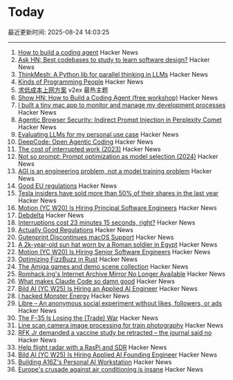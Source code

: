 # Today

最近更新时间: 2025-08-24 14:03:25

--- 
1. [How to build a coding agent](https://ghuntley.com/agent/) Hacker News
2. [Ask HN: Best codebases to study to learn software design?](https://news.ycombinator.com/item?id=45001551) Hacker News
3. [ThinkMesh: A Python lib for parallel thinking in LLMs](https://github.com/martianlantern/ThinkMesh) Hacker News
4. [Kinds of Programming People](https://leftoversalad.com/c/015_programmingpeople/) Hacker News
5. [求低成本上网方案](https://www.v2ex.com/t/1154521) v2ex 最热主题
6. [Show HN: How to Build a Coding Agent (free workshop)](https://ghuntley.com/agent/) Hacker News
7. [I built a tiny mac app to monitor and manage my development processes](https://github.com/kagehq/port-kill) Hacker News
8. [Agentic Browser Security: Indirect Prompt Injection in Perplexity Comet](https://brave.com/blog/comet-prompt-injection/) Hacker News
9. [Evaluating LLMs for my personal use case](https://darkcoding.net/software/personal-ai-evals-aug-2025/) Hacker News
10. [DeepCode: Open Agentic Coding](https://github.com/HKUDS/DeepCode) Hacker News
11. [The cost of interrupted work (2023)](https://blog.oberien.de/2023/11/05/23-minutes-15-seconds.html) Hacker News
12. [Not so prompt: Prompt optimization as model selection (2024)](https://www.gojiberries.io/not-so-prompt-prompt-optimization-as-model-selection/) Hacker News
13. [AGI is an engineering problem, not a model training problem](https://www.vincirufus.com/posts/agi-is-engineering-problem/) Hacker News
14. [Good EU regulations](https://www.actuallygoodregulations.eu/) Hacker News
15. [Tesla insiders have sold more than 50% of their shares in the last year](https://electrek.co/2025/08/18/tesla-tsla-insiders-have-sold-more-than-50-of-their-shares-in-the-last-year/) Hacker News
16. [Motion (YC W20) Is Hiring Principal Software Engineers](https://jobs.ashbyhq.com/motion/7355e80d-dab2-4ba1-89cc-a0197e08a83c?utm_source=hn) Hacker News
17. [Debdelta](https://debdelta.debian.net/) Hacker News
18. [Interruptions cost 23 minutes 15 seconds, right?](https://blog.oberien.de/2023/11/05/23-minutes-15-seconds.html) Hacker News
19. [Actually Good Regulations](https://www.actuallygoodregulations.eu/) Hacker News
20. [Gutenprint Discontinues macOS Support](https://gimp-print.sourceforge.io/p_FAQ_OS_X.php) Hacker News
21. [A 2k-year-old sun hat worn by a Roman soldier in Egypt](https://www.smithsonianmag.com/smart-news/a-2000-year-old-sun-hat-worn-by-a-roman-soldier-in-egypt-goes-on-view-after-a-century-in-storage-180987192/) Hacker News
22. [Motion (YC W20) Is Hiring Senior Software Engineers](https://jobs.ashbyhq.com/motion/7355e80d-dab2-4ba1-89cc-a0197e08a83c?utm_source=hn) Hacker News
23. [Optimizing FizzBuzz in Rust](https://github.com/nrposner/fizzcrate) Hacker News
24. [The Amiga games and demo scene collection](https://amiga.vision/) Hacker News
25. [Romhack.ing's Internet Archive Mirror No Longer Available](https://romhack.ing/database/news/entry/DW8BKnRHSEqaGDwXTiKjMw) Hacker News
26. [What makes Claude Code so damn good](https://minusx.ai/blog/decoding-claude-code/) Hacker News
27. [Bild AI (YC W25) Is Hiring an Applied AI Engineer](https://www.workatastartup.com/jobs/75647) Hacker News
28. [I hacked Monster Energy](https://bobdahacker.com/blog/monster-energy) Hacker News
29. [Libre – An anonymous social experiment without likes, followers, or ads](https://libreantisocial.com) Hacker News
30. [The F-35 Is Losing the (Trade) War](https://www.jalopnik.com/1945910/f-35-fighter-jet-losing-trade-war/) Hacker News
31. [Line scan camera image processing for train photography](https://daniel.lawrence.lu/blog/y2025m09d21/) Hacker News
32. [RFK Jr demanded a vaccine study be retracted – the journal said no](https://www.nature.com/articles/d41586-025-02682-9) Hacker News
33. [Help flight radar with a RasPi and SDR](https://www.flightradar24.com/build-your-own) Hacker News
34. [Bild AI (YC W25) Is Hiring Applied AI Founding Engineer](https://www.workatastartup.com/jobs/75647) Hacker News
35. [Building A16Z's Personal AI Workstation](https://a16z.com/building-a16zs-personal-ai-workstation-with-four-nvidia-rtx-6000-pro-blackwell-max-q-gpus/) Hacker News
36. [Europe's crusade against air conditioning is insane](https://www.noahpinion.blog/p/europes-crusade-against-air-conditioning) Hacker News
